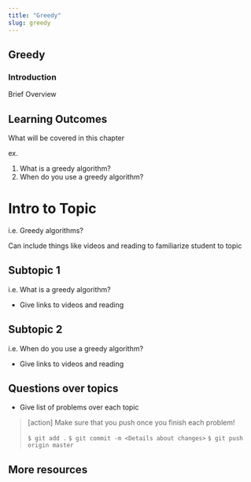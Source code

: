 ```yaml
---
title: "Greedy"
slug: greedy
---
```


## Greedy

### Introduction

Brief Overview

## Learning Outcomes
What will be covered in this chapter

ex.
1. What is a greedy algorithm?
1. When do you use a greedy algorithm?

# Intro to Topic

i.e. Greedy algorithms?

Can include things like videos and reading to familiarize student to topic

## Subtopic 1

i.e. What is a greedy algorithm?

- Give links to videos and reading


## Subtopic 2

i.e. When do you use a greedy algorithm?


- Give links to videos and reading


## Questions over topics

- Give list of problems over each topic

>[action]
>Make sure that you push once you finish each problem!
>
>```$ git add .```
>```$ git commit -m <Details about changes>```
>```$ git push origin master```

## More resources
